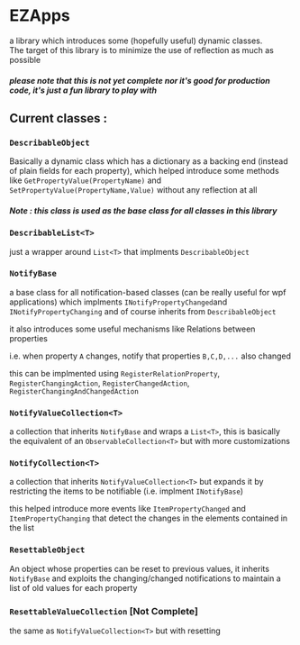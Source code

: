# EZApps
a library which introduces some (hopefully useful) dynamic classes.  
The target of this library is to minimize the use of reflection as much as possible

##### please note that this is not yet complete nor it's good for production code, it's just a fun library to play with

## Current classes :

### `DescribableObject`
Basically a dynamic class which has a dictionary as a backing end (instead of plain fields for each property), which helped introduce some methods like `GetPropertyValue(PropertyName)` and `SetPropertyValue(PropertyName,Value)` without any reflection at all
##### Note : this class is used as the base class for all classes in this library

### `DescribableList<T>`
just a wrapper around `List<T>` that implments `DescribableObject`

### `NotifyBase`
a base class for all notification-based classes (can be really useful for wpf applications)
which implments `INotifyPropertyChanged`and `INotifyPropertyChanging` and of course inherits from `DescribableObject`

it also introduces some useful mechanisms like Relations between properties

i.e. when property `A` changes, notify that properties `B,C,D,...` also changed

this can be implmented using `RegisterRelationProperty`, `RegisterChangingAction`, `RegisterChangedAction`, `RegisterChangingAndChangedAction`

### `NotifyValueCollection<T>`

a collection that inherits `NotifyBase` and wraps a `List<T>`, this is basically the equivalent of an `ObservableCollection<T>` but with more customizations

### `NotifyCollection<T>`

a collection that inherits `NotifyValueCollection<T>` but expands it by restricting the items to be notifiable (i.e. implment `INotifyBase`)

this helped introduce more events like `ItemPropertyChanged` and `ItemPropertyChanging` that detect the changes in the elements contained in the list

### `ResettableObject`
An object whose properties can be reset to previous values, it inherits `NotifyBase` and exploits the changing/changed notifications to maintain a list of old values for each property

### `ResettableValueCollection` [Not Complete]
the same as `NotifyValueCollection<T>` but with resetting 

